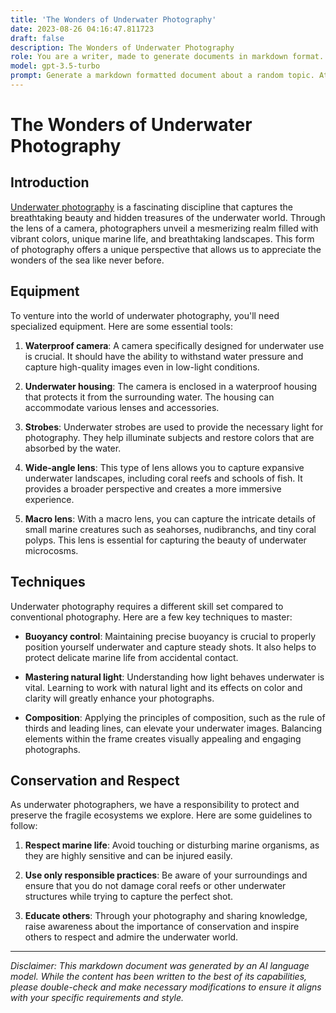 ```yaml
---
title: 'The Wonders of Underwater Photography'
date: 2023-08-26 04:16:47.811723
draft: false
description: The Wonders of Underwater Photography
role: You are a writer, made to generate documents in markdown format. It is very important that all of the documents you generate are in valid markdown format.
model: gpt-3.5-turbo
prompt: Generate a markdown formatted document about a random topic. At the bottom, include a disclaimer explaining that the document was generated by you. The first line of the document should be the title. Make sure that the entire document is in proper markdown format, using a mix of various tags to make the document visually appealing.
---
```


# The Wonders of Underwater Photography

## Introduction

[Underwater photography](https://en.wikipedia.org/wiki/Underwater_photography) is a fascinating discipline that captures the breathtaking beauty and hidden treasures of the underwater world. Through the lens of a camera, photographers unveil a mesmerizing realm filled with vibrant colors, unique marine life, and breathtaking landscapes. This form of photography offers a unique perspective that allows us to appreciate the wonders of the sea like never before.

## Equipment

To venture into the world of underwater photography, you'll need specialized equipment. Here are some essential tools:

1. **Waterproof camera**: A camera specifically designed for underwater use is crucial. It should have the ability to withstand water pressure and capture high-quality images even in low-light conditions.

2. **Underwater housing**: The camera is enclosed in a waterproof housing that protects it from the surrounding water. The housing can accommodate various lenses and accessories.

3. **Strobes**: Underwater strobes are used to provide the necessary light for photography. They help illuminate subjects and restore colors that are absorbed by the water.

4. **Wide-angle lens**: This type of lens allows you to capture expansive underwater landscapes, including coral reefs and schools of fish. It provides a broader perspective and creates a more immersive experience.

5. **Macro lens**: With a macro lens, you can capture the intricate details of small marine creatures such as seahorses, nudibranchs, and tiny coral polyps. This lens is essential for capturing the beauty of underwater microcosms.

## Techniques

Underwater photography requires a different skill set compared to conventional photography. Here are a few key techniques to master:

- **Buoyancy control**: Maintaining precise buoyancy is crucial to properly position yourself underwater and capture steady shots. It also helps to protect delicate marine life from accidental contact.

- **Mastering natural light**: Understanding how light behaves underwater is vital. Learning to work with natural light and its effects on color and clarity will greatly enhance your photographs.

- **Composition**: Applying the principles of composition, such as the rule of thirds and leading lines, can elevate your underwater images. Balancing elements within the frame creates visually appealing and engaging photographs.

## Conservation and Respect

As underwater photographers, we have a responsibility to protect and preserve the fragile ecosystems we explore. Here are some guidelines to follow:

1. **Respect marine life**: Avoid touching or disturbing marine organisms, as they are highly sensitive and can be injured easily.

2. **Use only responsible practices**: Be aware of your surroundings and ensure that you do not damage coral reefs or other underwater structures while trying to capture the perfect shot.

3. **Educate others**: Through your photography and sharing knowledge, raise awareness about the importance of conservation and inspire others to respect and admire the underwater world.

---

*Disclaimer: This markdown document was generated by an AI language model. While the content has been written to the best of its capabilities, please double-check and make necessary modifications to ensure it aligns with your specific requirements and style.*